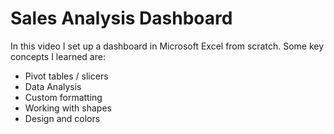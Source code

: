 # Sales Analysis Dashboard
In this video I set up a dashboard in Microsoft Excel from scratch. Some key concepts I learned are:

- Pivot tables / slicers
- Data Analysis
- Custom formatting
- Working with shapes
- Design and colors
